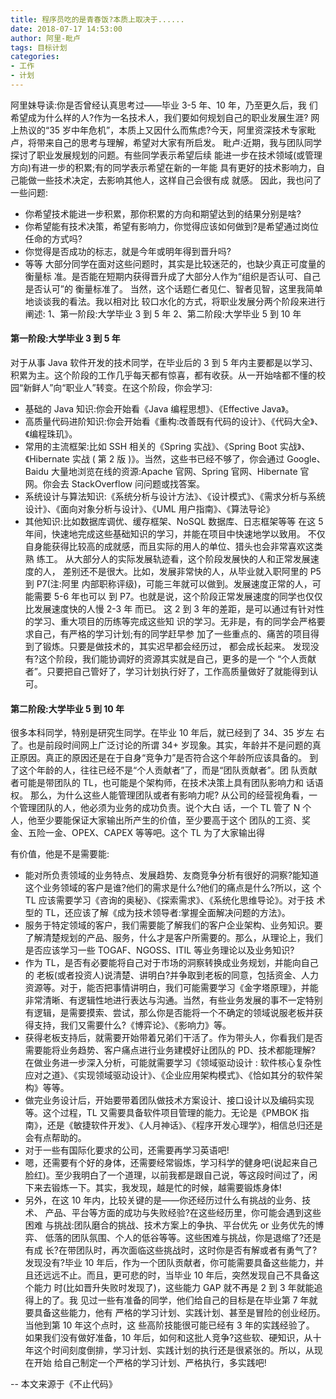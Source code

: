 ```yaml
---
title: 程序员吃的是青春饭?本质上取决于......
date: 2018-07-17 14:53:00
author: 阿里-毗卢
tags: 目标计划
categories:
- 工作
- 计划
---
```


阿里妹导读:你是否曾经认真思考过——毕业 3-5 年、10 年，乃至更久后，我 们希望成为什么样的人?作为一名技术人，我们要如何规划自己的职业发展生涯? 网上热议的“35 岁中年危机”，本质上又因什么而焦虑?今天，阿里资深技术专家毗 卢，将带来自己的思考与理解，希望对大家有所启发。
毗卢:近期，我与团队同学探讨了职业发展规划的问题。有些同学表示希望后续 能进一步在技术领域(或管理方向)有进一步的积累;有的同学表示希望在新的一年能 具有更好的技术影响力，自己能做一些技术决定，去影响其他人，这样自己会很有成 就感。
  因此，我也问了一些问题:
* 你希望技术能进一步积累，那你积累的方向和期望达到的结果分别是啥?
* 你希望能有技术决策，希望有影响力，你觉得应该如何做到?是希望通过岗位任命的方式吗?
* 你觉得是否成功的标志，就是今年或明年得到晋升吗?
* 等等
大部分同学在面对这些问题时，其实是比较迷茫的，也缺少真正可度量的衡量标 准。是否能在短期内获得晋升成了大部分人作为“组织是否认可、自己是否认可”的 衡量标准了。
当然，这个话题仁者见仁、智者见智，这里我简单地谈谈我的看法。我以相对比 较口水化的方式，将职业发展分两个阶段来进行阐述:
1、第一阶段:大学毕业 3 到 5 年
2、第二阶段:大学毕业 5 到 10 年
 
#### 第一阶段:大学毕业 3 到 5 年
对于从事 Java 软件开发的技术同学，在毕业后的 3 到 5 年内主要都是以学习、 积累为主。这个阶段的工作几乎每天都有惊喜，都有收获。从一开始啥都不懂的校园“新鲜人”向“职业人”转变。在这个阶段，你会学习:
* 基础的 Java 知识:你会开始看《Java 编程思想》、《Effective Java》。
* 高质量代码进阶知识:你会开始看《重构:改善既有代码的设计》、《代码大全》、《编程珠玑》。
* 常用的主流框架:比如 SSH 相关的《Spring 实战》、《Spring Boot 实战》、《Hibernate 实战 ( 第 2 版 )》。当然，这些书已经不够了，你会通过 Google、 Baidu 大量地浏览在线的资源:Apache 官网、Spring 官网、Hibernate 官 网。你会去 StackOverflow 问问题或找答案。
* 系统设计与算法知识:《系统分析与设计方法》、《设计模式》、《需求分析与系统 设计》、《面向对象分析与设计》、《UML 用户指南》、《算法导论》
* 其他知识:比如数据库调优、缓存框架、NoSQL 数据库、日志框架等等
在这 5 年间，快速地完成这些基础知识的学习，并能在项目中快速地学以致用。 不仅自身能获得比较高的成就感，而且实际的用人的单位、猎头也会非常喜欢这类熟 练工。
从大部分人的实际发展轨迹看，这个阶段发展快的人和正常发展速度的人， 差别还不是很大。比如，发展非常快的人，从毕业就入职阿里的 P5 到 P7(注:阿里 内部职称评级)，可能三年就可以做到。发展速度正常的人，可能需要 5-6 年也可以 到 P7。也就是说，这个阶段正常发展速度的同学也仅仅比发展速度快的人慢 2-3 年 而已。
这 2 到 3 年的差距，是可以通过有针对性的学习、重大项目的历练等完成这些知 识的学习。无非是，有的同学会严格要求自己，有严格的学习计划;有的同学赶早参 加了一些重点的、痛苦的项目得到了锻炼。只要是做技术的，其实迟早都会经历过， 都会成长起来。
发现没有?这个阶段，我们能协调好的资源其实就是自己，更多的是一个 “个人贡献者”。只要把自己管好了，学习计划执行好了，工作高质量做好了就能得到认可。
#### 第二阶段:大学毕业 5 到 10 年
很多本科同学，特别是研究生同学。在毕业 10 年后，就已经到了 34、35 岁左 右了。也是前段时间网上广泛讨论的所谓 34+ 岁现象。其实，年龄并不是问题的真 正原因。真正的原因还是在于自身“竞争力”是否符合这个年龄所应该具备的。
到了这个年龄的人，往往已经不是“个人贡献者”了，而是“团队贡献者”。团 队贡献者可能是带团队的 TL，也可能是个架构师，在技术决策上具有团队影响力和 话语权。
那么，为什么这些人能管理团队或者有影响力呢?
从公司的经营视角看，一个管理团队的人，他必须为业务的成功负责。说个大白 话，一个 TL 管了 N 个人，他至少要能保证大家输出所产生的价值，至少要高于这个 团队的工资、奖金、五险一金、OPEX、CAPEX 等等吧。这个 TL 为了大家输出得
 
有价值，他是不是需要能:
* 能对所负责领域的业务特点、发展趋势、友商竞争分析有很好的洞察?能知道 这个业务领域的客户是谁?他们的需求是什么?他们的痛点是什么?所以，这 个 TL 应该需要学习《咨询的奥秘》、《探索需求》、《系统化思维导论》。对于技 术型的 TL，还应该了解《成为技术领导者:掌握全面解决问题的方法》。
* 服务于特定领域的客户，我们需要能了解我们的客户企业架构、业务知识。要 了解清楚规划的产品、服务，什么才是客户所需要的。那么，从理论上，我们 是否应该学习一些 TOGAF、NGOSS、ITIL 等业务理论以及业务知识?
* 作为 TL，是否有必要能将自己对于市场的洞察转换成业务规划，并能向自己的 老板(或者投资人)说清楚、讲明白?并争取到老板的同意，包括资金、人力 资源等。对于，能否把事情讲明白，我们可能需要学习《金字塔原理》，并能 非常清晰、有逻辑性地进行表达与沟通。当然，有些业务发展的事不一定特别 有逻辑，是需要摸索、尝试，那么你是否能将一个不确定的领域说服老板并获 得支持，我们又需要什么?《博弈论》、《影响力》等。
* 获得老板支持后，就需要开始带着兄弟们干活了。作为带头人，你看我们是否 需要能将业务趋势、客户痛点进行业务建模好让团队的 PD、技术都能理解? 在做业务进一步深入分析，可能就需要学习《领域驱动设计 : 软件核心复杂性 应对之道》、《实现领域驱动设计》、《企业应用架构模式》、《恰如其分的软件架 构》等等。
* 做完业务设计后，开始要带着团队做技术方案设计、接口设计以及编码实现 等。这个过程，TL 又需要具备软件项目管理的能力。无论是《PMBOK 指 南》，还是《敏捷软件开发》、《人月神话》、《程序开发心理学》，相信总归还是 会有点帮助的。
* 对于一些有国际化要求的公司，还需要再学习英语吧!
* 嗯，还需要有个好的身体，还需要经常锻炼，学习科学的健身吧(说起来自己脸红)。至少我明白了一个道理，以前我都是跟自己说，等这段时间过了，闲 下来去锻炼一下。其实，我发现，越是忙的时候，越需要锻炼身体!
* 另外，在这 10 年内，比较关键的是——你还经历过什么有挑战的业务、技术、 产品、平台等方面的成功与失败经验?在这些经历里，你可能会遇到这些困难 与挑战:团队磨合的挑战、技术方案上的争执、平台优先 or 业务优先的博弈、 低落的团队氛围、个人的低谷等等。这些困难与挑战，你是退缩了?还是有成 长?在带团队时，再次面临这些挑战时，这时你是否有解或者有勇气了?
发现没有?毕业 10 年后，作为一个团队贡献者，你可能需要具备这些能力，并 且还远远不止。而且，更可悲的时，当毕业 10 年后，突然发现自己不具备这个能力 时(比如晋升失败时发现了)，这些能力 GAP 就不再是 2 到 3 年就能追得上的了。我 见过一些有准备的同学，他们给自己的目标是在毕业第 7 年就要具备这些能力，他有 严格的学习计划、实践计划、甚至是冒险的创业经历。当他到第 10 年这个点时，这 些高阶技能很可能已经有 3 年的实践经验了。
如果我们没有做好准备，10 年后，如何和这批人竞争?这些软、硬知识，从十 年这个时间刻度倒排，学习计划、实践计划的执行还是很紧张的。所以，从现在开始 给自己制定一个严格的学习计划、严格执行，多实践吧!

-- 本文来源于《不止代码》
